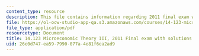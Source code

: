 ```yaml
---
content_type: resource
description: This file contains information regarding 2011 final exam with solutions.
file: https://ol-ocw-studio-app-qa.s3.amazonaws.com/courses/14-123-microeconomic-theory-iii-spring-2015/26e0d747ea597990077a4e81f6ea2ad9_MIT14_123S15_Final2011.pdf
file_type: application/pdf
resourcetype: Document
title: 14.123 Microeconomic Theory III, 2011 Final exam with solutions
uid: 26e0d747-ea59-7990-077a-4e81f6ea2ad9
---
```

